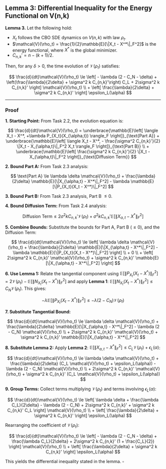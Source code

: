 ## Lemma 3: Differential Inequality for the Energy Functional on V(n,k)

**Lemma 3.** Let the following hold:

* $X_t$ follows the CBO SDE dynamics on $V(n,k)$ with law $\rho_t$.
* $\mathcal{V}(\rho_t) = \frac{1}{2}\mathbb{E}[\|X_t - X^*\|_F^2]$ is the energy functional, where $X^*$ is the global minimizer.
* $C_{n,k}' = n - (k+1)/2$.

Then, for any $\delta > 0$, the time evolution of $\mathcal{V}(\rho_t)$ satisfies:

$$
    \frac{d}{dt}\mathcal{V}(\rho_t) \le \left[ - \lambda (2 - C_N - \delta) + \left(\frac{\lambda}{2\delta} + \sigma^2 k C_{n,k}'\right) C_L + 2\sigma^2 k C_{n,k}' \right] \mathcal{V}(\rho_t) \\
    + \left[ \frac{\lambda}{2\delta} + \sigma^2 k C_{n,k}' \right] \epsilon_L(\alpha)
$$

---

### Proof

**1. Starting Point:** From Task 2.2, the evolution equation is:

$$
    \frac{d}{dt}\mathcal{V}(\rho_t) = \underbrace{\mathbb{E}\left[ \langle X_t - X^*, +\lambda P_{X_t}(X_{\alpha,t}) \rangle_F \right]}_{\text{Part A}} + \underbrace{\mathbb{E}\left[ \langle X_t - X^*, - \frac{\sigma^2 C_{n,k}'}{2} \|X_t - X_{\alpha,t}\|_F^2 X_t \rangle_F \right]}_{\text{Part B}} \\
    + \underbrace{\mathbb{E}\left[ \frac{\sigma^2 k C_{n,k}'}{2} \|X_t - X_{\alpha,t}\|_F^2 \right]}_{\text{Diffusion Term}}
$$

**2. Bound Part A:** From Task 2.3 analysis:

$$
    \text{Part A} \le \lambda \delta \mathcal{V}(\rho_t) + \frac{\lambda}{2\delta} \mathbb{E}[\|X_{\alpha,t} - X^*\|_F^2] - \lambda \mathbb{E}[\|P_{X_t}(X_t - X^*)\|_F^2]
$$

**3. Bound Part B:** From Task 2.3 analysis, Part B $\le 0$.

**4. Bound Diffusion Term:** From Task 2.4 analysis:
    
$$
    \text{Diffusion Term} \le 2\sigma^2 k C_{n,k}' \mathcal{V}(\rho_t) + \sigma^2 k C_{n,k}' \mathbb{E}[\|X_{\alpha,t} - X^*\|_F^2]
$$

**5. Combine Bounds:** Substitute the bounds for Part A, Part B ($\le 0$), and the Diffusion Term:

$$
    \frac{d}{dt}\mathcal{V}(\rho_t) \le \left[ \lambda \delta \mathcal{V}(\rho_t) + \frac{\lambda}{2\delta} \mathbb{E}[\|X_{\alpha,t} - X^*\|_F^2] - \lambda \mathbb{E}[\|P_{X_t}(X_t - X^*)\|_F^2] \right] \\
    + 0 \\
    + \left[ 2\sigma^2 k C_{n,k}' \mathcal{V}(\rho_t) + \sigma^2 k C_{n,k}' \mathbb{E}[\|X_{\alpha,t} - X^*\|_F^2] \right]
$$

**6. Use Lemma 1:** Relate the tangential component using $\mathbb{E}[\|P_{X_t}(X_t - X^*)\|_F^2] = 2\mathcal{V}(\rho_t) - \mathbb{E}[\|N_{X_t}(X_t - X^*)\|_F^2]$ and apply **Lemma 1**: $\mathbb{E}[\|N_{X_t}(X_t - X^*)\|_F^2] \le C_N \mathcal{V}(\rho_t)$. This gives:
    
$$-\lambda \mathbb{E}[\|P_{X_t}(X_t - X^*)\|_F^2] \le -\lambda (2 - C_N) \mathcal{V}(\rho_t)$$

**7. Substitute Tangential Bound:**
    
$$
    \frac{d}{dt}\mathcal{V}(\rho_t) \le \lambda \delta \mathcal{V}(\rho_t) + \frac{\lambda}{2\delta} \mathbb{E}[\|X_{\alpha,t} - X^*\|_F^2] - \lambda (2 - C_N) \mathcal{V}(\rho_t) \\
    + 2\sigma^2 k C_{n,k}' \mathcal{V}(\rho_t) + \sigma^2 k C_{n,k}' \mathbb{E}[\|X_{\alpha,t} - X^*\|_F^2]
$$

**8. Substitute Lemma 2:** Apply **Lemma 2**: $\mathbb{E}[\|X_{\alpha,t} - X^*\|_F^2] \le C_L \mathcal{V}(\rho_t) + \epsilon_L(\alpha)$:
    
$$
    \frac{d}{dt}\mathcal{V}(\rho_t) \le \lambda \delta \mathcal{V}(\rho_t) + \frac{\lambda}{2\delta} (C_L \mathcal{V}(\rho_t) + \epsilon_L(\alpha)) - \lambda (2 - C_N) \mathcal{V}(\rho_t) \\
    + 2\sigma^2 k C_{n,k}' \mathcal{V}(\rho_t) + \sigma^2 k C_{n,k}' (C_L \mathcal{V}(\rho_t) + \epsilon_L(\alpha))
$$

**9. Group Terms:** Collect terms multiplying $\mathcal{V}(\rho_t)$ and terms involving $\epsilon_L(\alpha)$:
    
$$
    \frac{d}{dt}\mathcal{V}(\rho_t) \le \left[ \lambda \delta + \frac{\lambda C_L}{2\delta} - \lambda (2 - C_N) + 2\sigma^2 k C_{n,k}' + \sigma^2 k C_{n,k}' C_L \right] \mathcal{V}(\rho_t) \\
    + \left[ \frac{\lambda}{2\delta} + \sigma^2 k C_{n,k}' \right] \epsilon_L(\alpha)
$$

Rearranging the coefficient of $\mathcal{V}(\rho_t)$:
    
$$
    \frac{d}{dt}\mathcal{V}(\rho_t) \le \left[ - \lambda (2 - C_N - \delta) + \frac{\lambda C_L}{2\delta} + 2\sigma^2 k C_{n,k}' (1 + \frac{C_L}{2}) \right] \mathcal{V}(\rho_t) \\
    + \left[ \frac{\lambda}{2\delta} + \sigma^2 k C_{n,k}' \right] \epsilon_L(\alpha)
$$

This yields the differential inequality stated in the lemma. $\square$